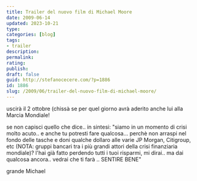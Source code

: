 ```yaml
---
title: Trailer del nuovo film di Michael Moore
date: 2009-06-14
updated: 2023-10-21
type: 
categories: [blog]
tags:
- trailer
description: 
permalink: 
rating: 
publish: 
draft: false
guid: http://stefanocecere.com/?p=1886
id: 1886
slug: /2009/06/trailer-del-nuovo-film-di-michael-moore/
---
```


uscirà il 2 ottobre (chissà se per quel giorno avrà aderito anche lui alla Marcia Mondiale!

se non capisci quello che dice.. in sintesi: "siamo in un momento di crisi molto acuto.. e anche tu potresti fare qualcosa… perchè non arraspi nel fondo delle tasche e doni qualche dollaro alle varie JP Morgan, Citigroup, etc (NOTA: gruppi bancari tra i più grandi attori della crisi finanziaria mondiale)? l'hai già fatto perdendo tutti i tuoi risparmi, mi dirai.. ma dai qualcosa ancora.. vedrai che ti farà .. SENTIRE BENE"

grande Michael